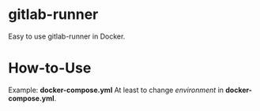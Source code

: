# gitlab-runner
Easy to use gitlab-runner in Docker.

# How-to-Use
Example: __docker-compose.yml__
At least to change _environment_ in __docker-compose.yml__.
